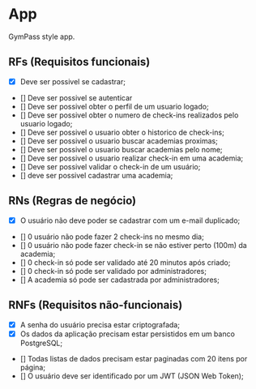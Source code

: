 # App

GymPass style app.

## RFs (Requisitos funcionais)

- [x] Deve ser possivel se cadastrar;
- [] Deve ser possivel se autenticar
- [] Deve ser possivel obter o perfil de um usuario logado;
- [] Deve ser possivel obter o numero de check-ins realizados pelo usuario logado;
- [] Deve ser possivel o usuario obter o historico de check-ins;
- [] Deve ser possivel o usuario buscar academias proximas;
- [] Deve ser possivel o usuario buscar academias pelo nome;
- [] Deve ser possivel o usuario realizar check-in em uma academia;
- [] Deve ser possivel validar o check-in de um usuário;
- [] deve ser possivel cadastrar uma academia;

## RNs (Regras de negócio)

- [x] O usuário não deve poder se cadastrar com um e-mail duplicado;
- [] 0 usuário não pode fazer 2 check-ins no mesmo dia;
- [] 0 usuário não pode fazer check-in se não estiver perto (100m) da academia;
- [] 0 check-in só pode ser validado até 20 minutos após criado; 
- [] 0 check-in só pode ser validado por administradores;
- [] A academia só pode ser cadastrada por administradores;

## RNFs (Requisitos não-funcionais)

- [x] A senha do usuário precisa estar criptografada;
- [x] Os dados da aplicação precisam estar persistidos em um banco PostgreSQL;
- [] Todas listas de dados precisam estar paginadas com 20 itens por página;
- [] O usuário deve ser identificado por um JWT (JSON Web Token);